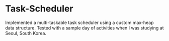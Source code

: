 # Task-Scheduler
Implemented a multi-taskable task scheduler using a custom max-heap data structure. Tested with a sample day of activities when I was studying at Seoul, South Korea.
